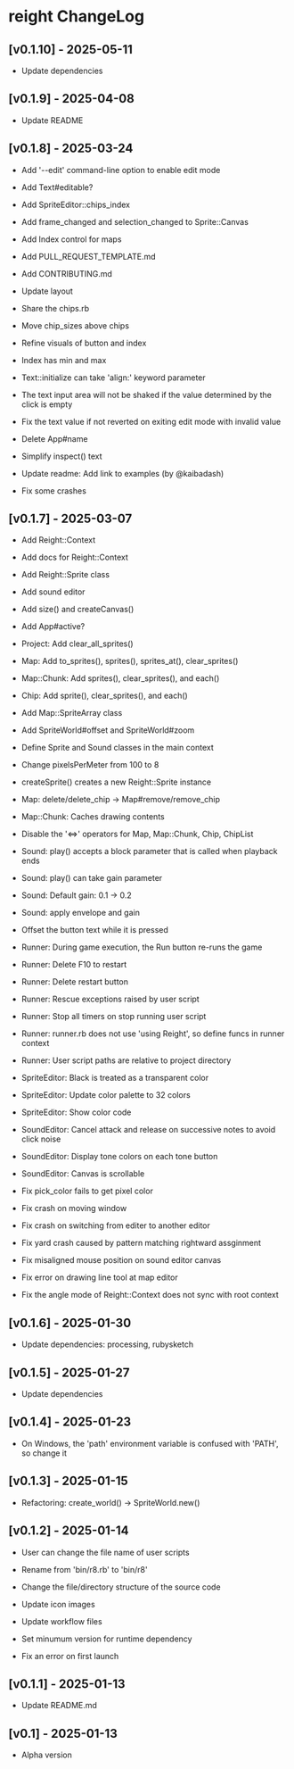# reight ChangeLog


## [v0.1.10] - 2025-05-11

- Update dependencies


## [v0.1.9] - 2025-04-08

- Update README


## [v0.1.8] - 2025-03-24

- Add '--edit' command-line option to enable edit mode
- Add Text#editable?
- Add SpriteEditor::chips_index
- Add frame_changed and selection_changed to Sprite::Canvas
- Add Index control for maps
- Add PULL_REQUEST_TEMPLATE.md
- Add CONTRIBUTING.md
- Update layout
- Share the chips.rb
- Move chip_sizes above chips
- Refine visuals of button and index
- Index has min and max
- Text::initialize can take 'align:' keyword parameter
- The text input area will not be shaked if the value determined by the click is empty
- Fix the text value if not reverted on exiting edit mode with invalid value
- Delete App#name
- Simplify inspect() text
- Update readme: Add link to examples (by @kaibadash)

- Fix some crashes


## [v0.1.7] - 2025-03-07

- Add Reight::Context
- Add docs for Reight::Context
- Add Reight::Sprite class
- Add sound editor
- Add size() and createCanvas()
- Add App#active?
- Project: Add clear_all_sprites()
- Map: Add to_sprites(), sprites(), sprites_at(), clear_sprites()
- Map::Chunk: Add sprites(), clear_sprites(), and each()
- Chip: Add sprite(), clear_sprites(), and each()
- Add Map::SpriteArray class
- Add SpriteWorld#offset and SpriteWorld#zoom

- Define Sprite and Sound classes in the main context
- Change pixelsPerMeter from 100 to 8
- createSprite() creates a new Reight::Sprite instance
- Map: delete/delete_chip -> Map#remove/remove_chip
- Map::Chunk: Caches drawing contents
- Disable the '<=>' operators for Map, Map::Chunk, Chip, ChipList
- Sound: play() accepts a block parameter that is called when playback ends
- Sound: play() can take gain parameter
- Sound: Default gain: 0.1 -> 0.2
- Sound: apply envelope and gain
- Offset the button text while it is pressed

- Runner: During game execution, the Run button re-runs the game
- Runner: Delete F10 to restart
- Runner: Delete restart button
- Runner: Rescue exceptions raised by user script
- Runner: Stop all timers on stop running user script
- Runner: runner.rb does not use 'using Reight', so define funcs in runner context
- Runner: User script paths are relative to project directory

- SpriteEditor: Black is treated as a transparent color
- SpriteEditor: Update color palette to 32 colors
- SpriteEditor: Show color code

- SoundEditor: Cancel attack and release on successive notes to avoid click noise
- SoundEditor: Display tone colors on each tone button
- SoundEditor: Canvas is scrollable

- Fix pick_color fails to get pixel color
- Fix crash on moving window
- Fix crash on switching from editer to another editor
- Fix yard crash caused by pattern matching rightward assginment
- Fix misaligned mouse position on sound editor canvas
- Fix error on drawing line tool at map editor
- Fix the angle mode of Reight::Context does not sync with root context


## [v0.1.6] - 2025-01-30

- Update dependencies: processing, rubysketch


## [v0.1.5] - 2025-01-27

- Update dependencies


## [v0.1.4] - 2025-01-23

- On Windows, the 'path' environment variable is confused with 'PATH', so change it


## [v0.1.3] - 2025-01-15

- Refactoring: create_world() -> SpriteWorld.new()


## [v0.1.2] - 2025-01-14

- User can change the file name of user scripts
- Rename from 'bin/r8.rb' to 'bin/r8'
- Change the file/directory structure of the source code
- Update icon images
- Update workflow files
- Set minumum version for runtime dependency

- Fix an error on first launch


## [v0.1.1] - 2025-01-13

- Update README.md


## [v0.1] - 2025-01-13

- Alpha version
